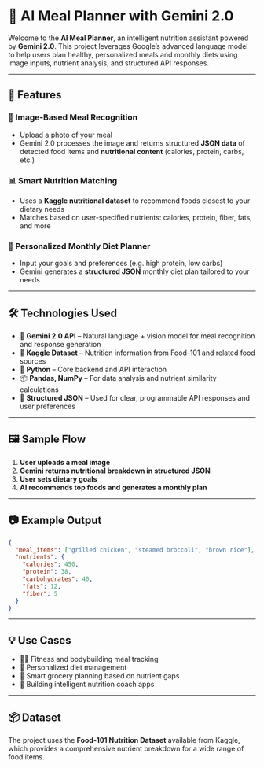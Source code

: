 # 🧠 AI Meal Planner with Gemini 2.0

Welcome to the **AI Meal Planner**, an intelligent nutrition assistant powered by **Gemini 2.0**. This project leverages Google’s advanced language model to help users plan healthy, personalized meals and monthly diets using image inputs, nutrient analysis, and structured API responses.

---

## 🚀 Features

### 📸 Image-Based Meal Recognition
- Upload a photo of your meal
- Gemini 2.0 processes the image and returns structured **JSON data** of detected food items and **nutritional content** (calories, protein, carbs, etc.)

### 📊 Smart Nutrition Matching
- Uses a **Kaggle nutritional dataset** to recommend foods closest to your dietary needs
- Matches based on user-specified nutrients: calories, protein, fiber, fats, and more

### 📅 Personalized Monthly Diet Planner
- Input your goals and preferences (e.g. high protein, low carbs)
- Gemini generates a **structured JSON** monthly diet plan tailored to your needs

---

## 🛠️ Technologies Used
- 🧠 **Gemini 2.0 API** – Natural language + vision model for meal recognition and response generation
- 📁 **Kaggle Dataset** – Nutrition information from Food-101 and related food sources
- 🐍 **Python** – Core backend and API interaction
- 📦 **Pandas, NumPy** – For data analysis and nutrient similarity calculations
- 🧾 **Structured JSON** – Used for clear, programmable API responses and user preferences

---

## 🖼️ Sample Flow
1. **User uploads a meal image**
2. **Gemini returns nutritional breakdown in structured JSON**
3. **User sets dietary goals**
4. **AI recommends top foods and generates a monthly plan**

---

## 📷 Example Output
```json
{
  "meal_items": ["grilled chicken", "steamed broccoli", "brown rice"],
  "nutrients": {
    "calories": 450,
    "protein": 38,
    "carbohydrates": 40,
    "fats": 12,
    "fiber": 5
  }
}
```

---

## 💡 Use Cases
- 🏋️‍♂️ Fitness and bodybuilding meal tracking  
- 🧘 Personalized diet management  
- 🥗 Smart grocery planning based on nutrient gaps  
- 🤖 Building intelligent nutrition coach apps

---

## 📦 Dataset
The project uses the **Food-101 Nutrition Dataset** available from Kaggle, which provides a comprehensive nutrient breakdown for a wide range of food items.
